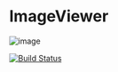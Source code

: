 # ImageViewer

![image](http://qiniu.404mzk.com/K-Logging_logo.png)

[![Build Status](https://travis-ci.org/[YOUR_GITHUB_USERNAME]/[YOUR_PROJECT_NAME].png)](https://travis-ci.org/[YOUR_GITHUB_USERNAME]/[YOUR_PROJECT_NAME])